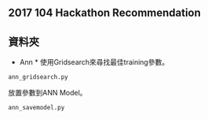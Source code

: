 ## 2017 104 Hackathon Recommendation
## 資料夾
* Ann *
使用Gridsearch來尋找最佳training參數。
```
ann_gridsearch.py
```
放置參數到ANN Model。
```
ann_savemodel.py
```
